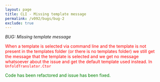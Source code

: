 ```yaml
---
layout: page
title: CLI - Missing template message
permalink: /v092/bugs/bug-2
exclude: true
---
```

_BUG: Missing template message_

<span style="color:red">When a template is selected via command line and the template is not present in the templates folder (or there is no templates folder) we still get the message that the template is selected and we get no message whatsoever about the issue and get the default template used instead. In ```UnfoldTranslator.Ctor```</span>

<span style="color:green">Code has been refactored and issue has been fixed.</span>
